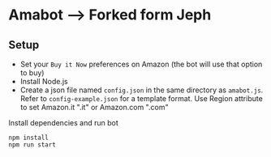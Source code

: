 # Amabot --> Forked form Jeph
## Setup
- Set your `Buy it Now` preferences on Amazon (the bot will use that option to buy)
- Install Node.js
- Create a json file named `config.json` in the same directory as `amabot.js`. 
Refer to `config-example.json` for a template format. 
Use Region attribute to set Amazon.it ".it" or Amazon.com ".com"

Install dependencies and run bot
```
npm install
npm run start
```

